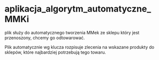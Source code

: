 # aplikacja_algorytm_automatyczne_MMKi

plik służy do automatycznego tworzenia MMek ze sklepu który jest przenoszony, chcemy go odtowarować.

Plik automatycznie  wg klucza rozpisuje zlecenia na wskazane produkty do sklepów, które najbardziej potrzebują tego towaru.
